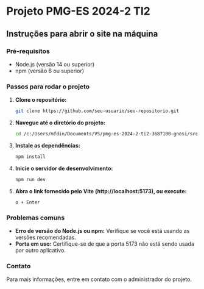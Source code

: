 # Projeto PMG-ES 2024-2 TI2

## Instruções para abrir o site na máquina

### Pré-requisitos

- Node.js (versão 14 ou superior)
- npm (versão 6 ou superior)

### Passos para rodar o projeto

1. **Clone o repositório:**
    ```bash
    git clone https://github.com/seu-usuario/seu-repositorio.git
    ```
2. **Navegue até o diretório do projeto:**
    ```bash
    cd /c:/Users/mfdin/Documents/VS/pmg-es-2024-2-ti2-3687100-gnosi/src/front/gnosi
    ```
3. **Instale as dependências:**
    ```bash
    npm install
    ```
4. **Inicie o servidor de desenvolvimento:**
    ```bash
    npm run dev
    ```
5. **Abra o link fornecido pelo Vite (http://localhost:5173), ou execute:**
    ```
    o + Enter
    ```

### Problemas comuns

- **Erro de versão do Node.js ou npm:** Verifique se você está usando as versões recomendadas.
- **Porta em uso:** Certifique-se de que a porta 5173 não está sendo usada por outro aplicativo.

### Contato

Para mais informações, entre em contato com o administrador do projeto.
